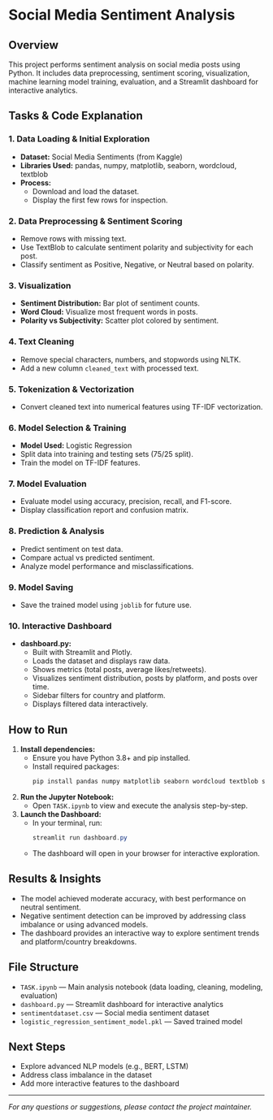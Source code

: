# Social Media Sentiment Analysis

## Overview
This project performs sentiment analysis on social media posts using Python. It includes data preprocessing, sentiment scoring, visualization, machine learning model training, evaluation, and a Streamlit dashboard for interactive analytics.

## Tasks & Code Explanation

### 1. Data Loading & Initial Exploration
- **Dataset:** Social Media Sentiments (from Kaggle)
- **Libraries Used:** pandas, numpy, matplotlib, seaborn, wordcloud, textblob
- **Process:**
  - Download and load the dataset.
  - Display the first few rows for inspection.

### 2. Data Preprocessing & Sentiment Scoring
- Remove rows with missing text.
- Use TextBlob to calculate sentiment polarity and subjectivity for each post.
- Classify sentiment as Positive, Negative, or Neutral based on polarity.

### 3. Visualization
- **Sentiment Distribution:** Bar plot of sentiment counts.
- **Word Cloud:** Visualize most frequent words in posts.
- **Polarity vs Subjectivity:** Scatter plot colored by sentiment.

### 4. Text Cleaning
- Remove special characters, numbers, and stopwords using NLTK.
- Add a new column `cleaned_text` with processed text.

### 5. Tokenization & Vectorization
- Convert cleaned text into numerical features using TF-IDF vectorization.

### 6. Model Selection & Training
- **Model Used:** Logistic Regression
- Split data into training and testing sets (75/25 split).
- Train the model on TF-IDF features.

### 7. Model Evaluation
- Evaluate model using accuracy, precision, recall, and F1-score.
- Display classification report and confusion matrix.

### 8. Prediction & Analysis
- Predict sentiment on test data.
- Compare actual vs predicted sentiment.
- Analyze model performance and misclassifications.

### 9. Model Saving
- Save the trained model using `joblib` for future use.

### 10. Interactive Dashboard
- **dashboard.py:**
  - Built with Streamlit and Plotly.
  - Loads the dataset and displays raw data.
  - Shows metrics (total posts, average likes/retweets).
  - Visualizes sentiment distribution, posts by platform, and posts over time.
  - Sidebar filters for country and platform.
  - Displays filtered data interactively.

## How to Run
1. **Install dependencies:**
   - Ensure you have Python 3.8+ and pip installed.
   - Install required packages:
     ```powershell
     pip install pandas numpy matplotlib seaborn wordcloud textblob scikit-learn nltk streamlit plotly kagglehub joblib
     ```
2. **Run the Jupyter Notebook:**
   - Open `TASK.ipynb` to view and execute the analysis step-by-step.
3. **Launch the Dashboard:**
   - In your terminal, run:
     ```powershell
     streamlit run dashboard.py
     ```
   - The dashboard will open in your browser for interactive exploration.

## Results & Insights
- The model achieved moderate accuracy, with best performance on neutral sentiment.
- Negative sentiment detection can be improved by addressing class imbalance or using advanced models.
- The dashboard provides an interactive way to explore sentiment trends and platform/country breakdowns.

## File Structure
- `TASK.ipynb` — Main analysis notebook (data loading, cleaning, modeling, evaluation)
- `dashboard.py` — Streamlit dashboard for interactive analytics
- `sentimentdataset.csv` — Social media sentiment dataset
- `logistic_regression_sentiment_model.pkl` — Saved trained model

## Next Steps
- Explore advanced NLP models (e.g., BERT, LSTM)
- Address class imbalance in the dataset
- Add more interactive features to the dashboard

---
*For any questions or suggestions, please contact the project maintainer.*
